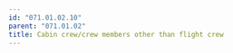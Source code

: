 ```yaml
---
id: "071.01.02.10"
parent: "071.01.02"
title: Cabin crew/crew members other than flight crew
---
```

